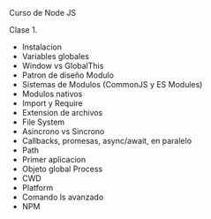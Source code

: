 Curso de Node JS 

Clase 1.
- Instalacion
- Variables globales
- Window vs GlobalThis
- Patron de diseño Modulo
- Sistemas de Modulos (CommonJS y ES Modules)
- Modulos nativos
- Import y Require
- Extension de archivos
- File System
- Asincrono vs Sincrono
- Callbacks, promesas, async/await, en paralelo
- Path
- Primer aplicacion
- Objeto global Process
- CWD 
- Platform
- Comando ls avanzado
- NPM